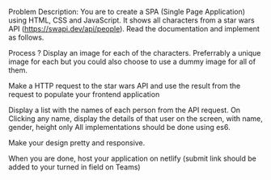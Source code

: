 Problem Description:
You are to create a SPA (Single Page Application) using HTML, CSS and JavaScript. It shows all characters from a star wars API (https://swapi.dev/api/people). Read the documentation and implement as follows.

Process ?
Display an image for each of the characters. Preferrably a unique image for each but you could also choose to use a dummy image for all of them.

Make a HTTP request to the star wars API and use the result from the request to populate your frontend application

Display a list with the names of each person from the API request.
On Clicking any name, display the details of that user on the screen, with name, gender, height only
All implementations should be done using es6.

Make your design pretty and responsive.

When you are done, host your application on netlify (submit link should be added to your turned in field on Teams)
